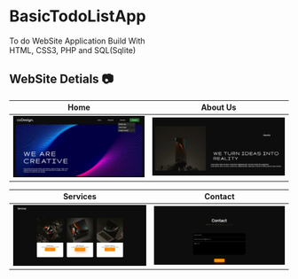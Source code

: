 # BasicTodoListApp

To do WebSite Application Build With </br>HTML, CSS3, PHP and SQL(Sqlite)</br>

## WebSite Detials  📷

| Home                                   | About Us                                |
|---------------------------------------|----------------------------------------|
| ![](https://github.com/aysenurkocaak/WebSite_Project/blob/main/assets/homePage.jpeg) | ![](https://github.com/aysenurkocaak/WebSite_Project/blob/main/assets/aboutPage.jpeg) |

| Services                               | Contact                                 |
|---------------------------------------|----------------------------------------|
| ![](https://github.com/aysenurkocaak/WebSite_Project/blob/main/assets/servicesPage.jpeg) | ![](https://github.com/aysenurkocaak/WebSite_Project/blob/main/assets/contactPage.jpeg) |



</br>
